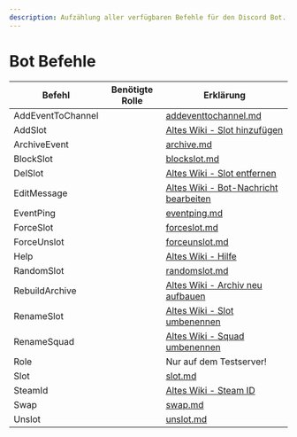 ```yaml
---
description: Aufzählung aller verfügbaren Befehle für den Discord Bot.
---
```


# Bot Befehle

<table><thead><tr><th>Befehl</th><th data-type="select">Benötigte Rolle</th><th>Erklärung</th></tr></thead><tbody><tr><td>AddEventToChannel</td><td></td><td><a data-mention href="addeventtochannel.md">addeventtochannel.md</a></td></tr><tr><td>AddSlot</td><td></td><td><a href="https://wiki.armamachtbock.de/de/Slotbot/Befehle/EventManage/AddSlot">Altes Wiki - Slot hinzufügen</a></td></tr><tr><td>ArchiveEvent</td><td></td><td><a data-mention href="archive.md">archive.md</a></td></tr><tr><td>BlockSlot</td><td></td><td><a data-mention href="blockslot.md">blockslot.md</a></td></tr><tr><td>DelSlot</td><td></td><td><a href="https://wiki.armamachtbock.de/de/Slotbot/Befehle/EventManage/DelSlot">Altes Wiki - Slot entfernen</a></td></tr><tr><td>EditMessage</td><td></td><td><a href="https://wiki.armamachtbock.de/de/Slotbot/Befehle/EventManage/EditMessage">Altes Wiki - Bot-Nachricht bearbeiten</a></td></tr><tr><td>EventPing</td><td></td><td><a data-mention href="eventping.md">eventping.md</a></td></tr><tr><td>ForceSlot</td><td></td><td><a data-mention href="forceslot.md">forceslot.md</a></td></tr><tr><td>ForceUnslot</td><td></td><td><a data-mention href="forceunslot.md">forceunslot.md</a></td></tr><tr><td>Help</td><td></td><td><a href="https://wiki.armamachtbock.de/de/Slotbot/Befehle/Everyone/Help">Altes Wiki - Hilfe</a></td></tr><tr><td>RandomSlot</td><td></td><td><a data-mention href="randomslot.md">randomslot.md</a></td></tr><tr><td>RebuildArchive</td><td></td><td><a href="https://wiki.armamachtbock.de/de/Slotbot/Befehle/Administrative/RebuildArchive">Altes Wiki - Archiv neu aufbauen</a></td></tr><tr><td>RenameSlot</td><td></td><td><a href="https://wiki.armamachtbock.de/de/Slotbot/Befehle/EventManage/RenameSlot">Altes Wiki - Slot umbenennen</a></td></tr><tr><td>RenameSquad</td><td></td><td><a href="https://wiki.armamachtbock.de/de/Slotbot/Befehle/EventManage/RenameSquad">Altes Wiki - Squad umbenennen</a></td></tr><tr><td>Role</td><td></td><td>Nur auf dem Testserver!</td></tr><tr><td>Slot</td><td></td><td><a data-mention href="slot.md">slot.md</a></td></tr><tr><td>SteamId</td><td></td><td><a href="https://wiki.armamachtbock.de/de/Slotbot/Befehle/Everyone/SteamId">Altes Wiki - Steam ID</a></td></tr><tr><td>Swap</td><td></td><td><a data-mention href="swap.md">swap.md</a></td></tr><tr><td>Unslot</td><td></td><td><a data-mention href="unslot.md">unslot.md</a></td></tr></tbody></table>
